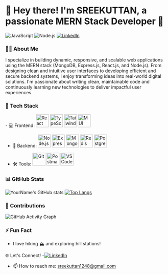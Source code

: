 <h1>👋 Hey there! I'm SREEKUTTAN, a passionate MERN Stack Developer 🚀</h1>


![JavaScript](https://img.shields.io/badge/-JavaScript-black?style=flat-square&logo=javascript)
![Node.js](https://img.shields.io/badge/-Node.js-black?style=flat-square&logo=node.js)
[![LinkedIn](https://img.shields.io/badge/-LinkedIn-blue?style=flat-square&logo=Linkedin&logoColor=white&link=https://www.linkedin.com/in/sreekuttan-n/)](https://www.linkedin.com/in/sreekuttan-n/)

### 👨‍💻 About Me

I specialize in building dynamic, responsive, and scalable web applications using the MERN stack (MongoDB, Express.js, React.js, and Node.js). From designing clean and intuitive user interfaces to developing efficient and secure backend systems, I enjoy transforming ideas into real-world digital solutions. I'm passionate about writing clean, maintainable code and continuously learning new technologies to deliver impactful user experiences.



### 🚀 Tech Stack

<p align="left">
- 💻 Frontend:
  <img src="https://cdn.jsdelivr.net/gh/devicons/devicon/icons/react/react-original.svg" height="40" alt="React" />
  <img src="https://cdn.jsdelivr.net/gh/devicons/devicon/icons/typescript/typescript-original.svg" height="40" alt="TypeScript" />
  <img src="https://cdn.jsdelivr.net/gh/devicons/devicon/icons/tailwindcss/tailwindcss-plain.svg" height="40" alt="Tailwind CSS" />
  <img src="https://cdn.jsdelivr.net/gh/devicons/devicon/icons/materialui/materialui-original.svg" height="40" alt="MUI" />

- 🔧 Backend: 
  <img src="https://cdn.jsdelivr.net/gh/devicons/devicon/icons/nodejs/nodejs-original.svg" height="40" alt="Node.js" />
  <img src="https://cdn.jsdelivr.net/gh/devicons/devicon/icons/express/express-original.svg" height="40" alt="Express.js" />
  <img src="https://cdn.jsdelivr.net/gh/devicons/devicon/icons/mongodb/mongodb-original.svg" height="40" alt="MongoDB" />
  <img src="https://cdn.jsdelivr.net/gh/devicons/devicon/icons/redis/redis-original.svg" height="40" alt="Redis" />
  <img src="https://cdn.jsdelivr.net/gh/devicons/devicon/icons/postgresql/postgresql-original.svg" height="40" alt="PostgreSQL" />

- 🛠️ Tools:
  <img src="https://cdn.jsdelivr.net/gh/devicons/devicon/icons/git/git-original.svg" height="40" alt="Git" />
  <img src="https://cdn.jsdelivr.net/gh/devicons/devicon/icons/postman/postman-icon.svg" height="40" alt="Postman" />
  <img src="https://cdn.jsdelivr.net/gh/devicons/devicon/icons/vscode/vscode-original.svg" height="40" alt="VS Code" />
</p>

### 📊 GitHub Stats
![YourName's GitHub stats](https://github-readme-stats.vercel.app/api?username=sree93k&show_icons=true&theme=radical)
[![Top Langs](https://github-readme-stats.vercel.app/api/top-langs/?username=sree93ke&layout=compact)](https://github.com/anuraghazra/github-readme-stats)


### 🧠 Contributions
![GitHub Activity Graph](https://github-readme-activity-graph.cyclic.app/graph?username=sree93ke&theme=react-dark)


### ⚡ Fun Fact
- I love hiking 🏔️ and exploring hill stations!

🌐 Let's Connect!
-[![LinkedIn](https://img.shields.io/badge/-LinkedIn-blue?style=flat-square&logo=Linkedin&logoColor=white&link=https://www.linkedin.com/in/sreekuttan-n/)](https://www.linkedin.com/in/sreekuttan-n/)
- 📫 How to reach me: sreekuttan1248@gmail.com

